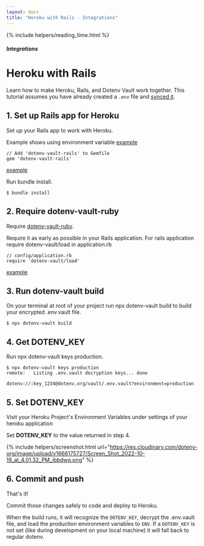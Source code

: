 ```yaml
---
layout: docs
title: "Heroku with Rails - Integrations"
---
```


{% include helpers/reading_time.html %}

##### Integrations

# Heroku with Rails

Learn how to make Heroku, Rails, and Dotenv Vault work together. This tutorial assumes you have already created a `.env` file and [synced it](/docs/tutorials/sync).

## 1. Set up Rails app for Heroku

Set up your Rails app to work with Heroku.

Example shows using environment variable [example](https://github.com/dotenv-org/integration-example-heroku-rails/blob/374e9a3e5e5f6ffe2f4a83f08bf2c0222871ed40/app/views/welcome/index.html.erb)

```
// Add 'dotenv-vault-rails' to Gemfile
gem 'dotenv-vault-rails'
```

[example](https://github.com/dotenv-org/integration-example-heroku-rails/blob/374e9a3e5e5f6ffe2f4a83f08bf2c0222871ed40/Gemfile#L4)

Run bundle install.

```
$ bundle install
```

## 2. Require dotenv-vault-ruby

Require [dotenv-vault-ruby](https://github.com/dotenv-org/dotenv-vault-ruby).

Require it as early as possible in your Rails application. For rails application require dotenv-vault/load in application.rb

```
// config/application.rb
require 'dotenv-vault/load'
```

[example](https://github.com/dotenv-org/integration-example-heroku-rails/blob/374e9a3e5e5f6ffe2f4a83f08bf2c0222871ed40/config/application.rb#L4)

## 3. Run dotenv-vault build

On your terminal at root of your project run npx dotenv-vault build to build your encrypted .env.vault file.

```
$ npx dotenv-vault build
```

## 4. Get DOTENV_KEY

Run npx dotenv-vault keys production.

```
$ npx dotenv-vault keys production
remote:   Listing .env.vault decryption keys... done

dotenv://:key_1234@dotenv.org/vault/.env.vault?environment=production
```

## 5. Set DOTENV_KEY

Visit your Heroku Project's Environment Variables under settings of your heroku application

Set **DOTENV_KEY** to the value returned in step 4.

{% include helpers/screenshot.html url="https://res.cloudinary.com/dotenv-org/image/upload/v1666175727/Screen_Shot_2022-10-19_at_4.01.32_PM_ibbdwq.png" %}

## 6. Commit and push

That's it! 

Commit those changes safely to code and deploy to Heroku.

When the build runs, it will recognize the `DOTENV_KEY`, decrypt the .env.vault file, and load the production environment variables to `ENV`. If a `DOTENV_KEY` is not set (like during development on your local machine) it will fall back to regular dotenv.
